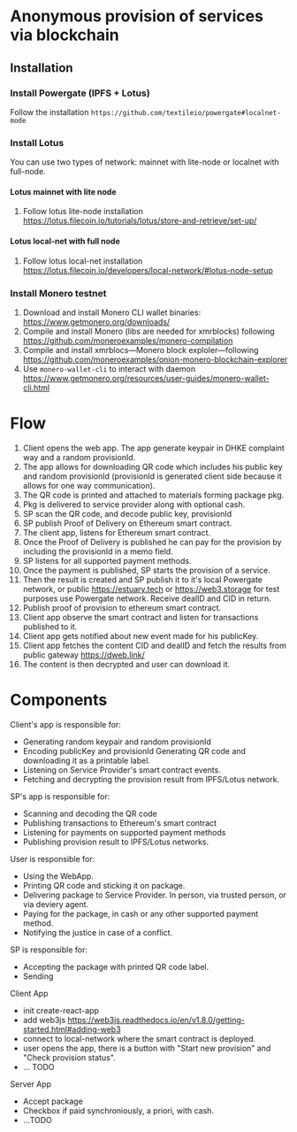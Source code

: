 # Anonymous provision of services via blockchain

## Installation

### Install Powergate (IPFS + Lotus)

Follow the installation `https://github.com/textileio/powergate#localnet-mode`

### Install Lotus

You can use two types of network: mainnet with lite-node or localnet with full-node.

#### Lotus mainnet with lite node

1. Follow lotus lite-node installation https://lotus.filecoin.io/tutorials/lotus/store-and-retrieve/set-up/

#### Lotus local-net with full node

1. Follow lotus local-net installation https://lotus.filecoin.io/developers/local-network/#lotus-node-setup

### Install Monero testnet

1. Download and install Monero CLI wallet binaries: https://www.getmonero.org/downloads/  
2. Compile and install Monero (libs are needed for xmrblocks) following https://github.com/moneroexamples/monero-compilation
3. Compile and install xmrblocs—Monero block exploler—following https://github.com/moneroexamples/onion-monero-blockchain-explorer
4. Use `monero-wallet-cli` to interact with daemon https://www.getmonero.org/resources/user-guides/monero-wallet-cli.html
 
# Flow

1. Client opens the web app. The app generate keypair in DHKE complaint way and a random provisionId.
2. The app allows for downloading QR code which includes his public key and random provisionId (provisionId is generated client side because it allows for one way communication). 
3. The QR code is printed and attached to materials forming package pkg.
4. Pkg is delivered to service provider along with optional cash. 
5. SP scan the QR code, and decode public key, provisionId
6. SP publish Proof of Delivery on Ethereum smart contract. 
7. The client app, listens for Ethereum smart contract.
8. Once the Proof of Delivery is published he can pay for the provision by including the provisionId in a memo field.
9. SP listens for all supported payment methods.
10. Once the payment is published, SP starts the provision of a service.
11. Then the result is created and SP publish it to it's local Powergate network, or public https://estuary.tech or https://web3.storage for test purposes use Powergate network. Receive dealID and CID in return.
12. Publish proof of provision to ethereum smart contract.
13. Client app observe the smart contract and listen for transactions published to it. 
14. Client app gets notified about new event made for his publicKey.
15. Client app fetches the content CID and dealID and fetch the results from public gateway https://dweb.link/
16. The content is then decrypted and user can download it.

# Components

Client's app is responsible for:
- Generating random keypair and random provisionId
- Encoding publicKey and provisionId Generating QR code and downloading it as a printable label.
- Listening on Service Provider's smart contract events.
- Fetching and decrypting the provision result from IPFS/Lotus network.

SP's app is responsible for:
- Scanning and decoding the QR code
- Publishing transactions to Ethereum's smart contract
- Listening for payments on supported payment methods
- Publishing provision result to IPFS/Lotus networks.

User is responsible for:
- Using the WebApp.
- Printing QR code and sticking it on package.
- Delivering package to Service Provider. In person, via trusted person, or via deviery agent.
- Paying for the package, in cash or any other supported payment method.
- Notifying the justice in case of a conflict.

SP is responsible for:
- Accepting the package with printed QR code label.
- Sending 



Client App
- init create-react-app
- add web3js https://web3js.readthedocs.io/en/v1.8.0/getting-started.html#adding-web3
- connect to local-network where the smart contract is deployed.
- user opens the app, there is a button with "Start new provision" and "Check provision status".
- ... TODO


Server App
- Accept package
- Checkbox if paid synchroniously, a priori, with cash.
- ...TODO
